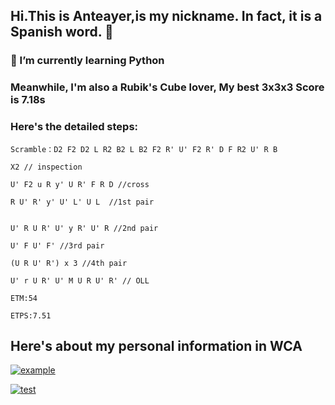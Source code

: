 ## Hi.This is Anteayer,is my nickname. In fact, it is a Spanish word. 👋

### 🌱 I’m currently learning Python 

### Meanwhile, I'm also a Rubik's Cube lover, My best 3x3x3 Score is 7.18s

### Here's the detailed steps:


    Scramble：D2 F2 D2 L R2 B2 L B2 F2 R' U' F2 R' D F R2 U' R B

    X2 // inspection

    U' F2 u R y' U R' F R D //cross

    R U' R' y' U' L' U L  //1st pair


    U' R U R' U' y R' U' R //2nd pair

    U' F U' F' //3rd pair

    (U R U' R') x 3 //4th pair

    U' r U R' U' M U R U' R' // OLL

    ETM:54

    ETPS:7.51

## Here's about my personal information in WCA

[![example](https://www.worldcubeassociation.org/assets/wca_logo-bc89f32537437455803c7c9bcc2691bbddbcdf8558282aaea1d9386d7a3cd802.svg)](https://www.worldcubeassociation.org/persons/2017ZENG14)

[![test](https://cubingchina.com/f/images/logo.png)](https://cubingchina.com/results/person/2017ZENG14)
